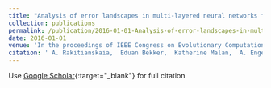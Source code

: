 ```yaml
---
title: "Analysis of error landscapes in multi-layered neural networks for classification"
collection: publications
permalink: /publication/2016-01-01-Analysis-of-error-landscapes-in-multi-layered-neural-networks-for-classification
date: 2016-01-01
venue: 'In the proceedings of IEEE Congress on Evolutionary Computation'
citation: ' A. Rakitianskaia,  Eduan Bekker,  Katherine Malan,  A. Engelbrecht, &quot;Analysis of error landscapes in multi-layered neural networks for classification.&quot; In the proceedings of IEEE Congress on Evolutionary Computation, 2016.'
---
```

Use [Google Scholar](https://scholar.google.com/scholar?q=Analysis+of+error+landscapes+in+multi+layered+neural+networks+for+classification){:target="_blank"} for full citation